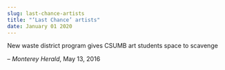 ```yaml
---
slug: last-chance-artists
title: "‘Last Chance’ artists"
date: January 01 2020
---
```


 
<p>New waste district program gives CSUMB art students space to scavenge</p>
<p>– <em>Monterey Herald</em>, May 13, 2016</p>
 
